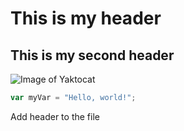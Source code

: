 # This is my header
## This is my second header
![Image of Yaktocat](https://octodex.github.com/images/yaktocat.png)

``` javascript
var myVar = "Hello, world!";
```

Add header to the file

